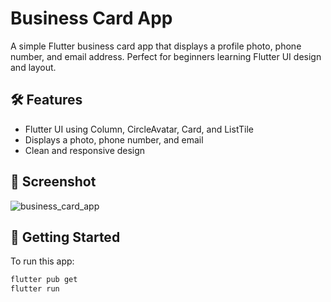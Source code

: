 # Business Card App

A simple Flutter business card app that displays a profile photo, phone number, and email address. Perfect for beginners learning Flutter UI design and layout.

## 🛠 Features

- Flutter UI using Column, CircleAvatar, Card, and ListTile
- Displays a photo, phone number, and email
- Clean and responsive design

## 📱 Screenshot

![business_card_app](https://github.com/user-attachments/assets/150871cc-d65a-496a-b138-8d20df36322e)

## 🚀 Getting Started

To run this app:

```bash
flutter pub get
flutter run

